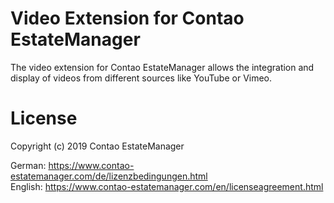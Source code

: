 # Video Extension for Contao EstateManager
The video extension for Contao EstateManager allows the integration and display of videos from different sources like YouTube or Vimeo.
        
# License
Copyright (c) 2019 Contao EstateManager

German: https://www.contao-estatemanager.com/de/lizenzbedingungen.html \
English: https://www.contao-estatemanager.com/en/licenseagreement.html
